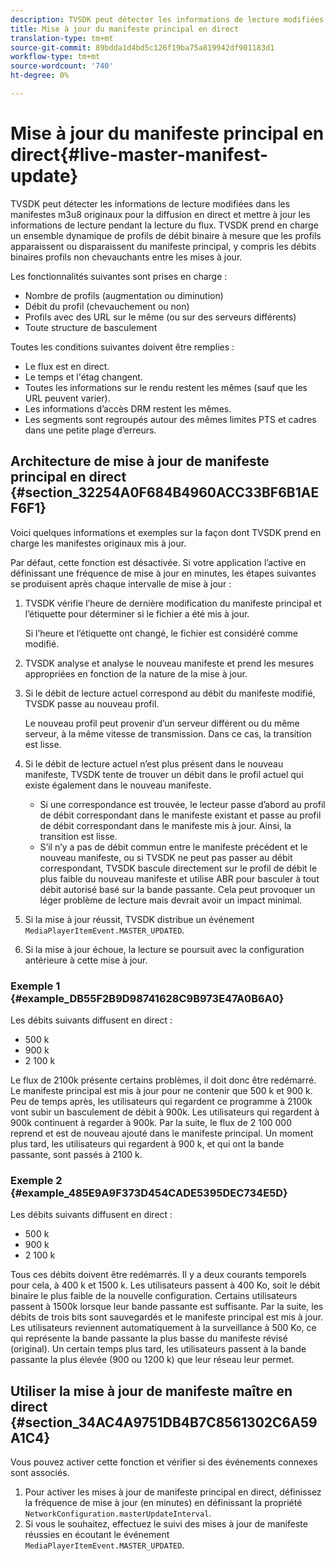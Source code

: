 ```yaml
---
description: TVSDK peut détecter les informations de lecture modifiées dans les manifestes m3u8 originaux pour la diffusion en direct et mettre à jour les informations de lecture pendant la lecture du flux. TVSDK prend en charge un ensemble dynamique de profils de débit binaire à mesure que les profils apparaissent ou disparaissent du manifeste principal, y compris les débits binaires profils non chevauchants entre les mises à jour.
title: Mise à jour du manifeste principal en direct
translation-type: tm+mt
source-git-commit: 89bdda1d4bd5c126f19ba75a819942df901183d1
workflow-type: tm+mt
source-wordcount: '740'
ht-degree: 0%

---
```



# Mise à jour du manifeste principal en direct{#live-master-manifest-update}

TVSDK peut détecter les informations de lecture modifiées dans les manifestes m3u8 originaux pour la diffusion en direct et mettre à jour les informations de lecture pendant la lecture du flux. TVSDK prend en charge un ensemble dynamique de profils de débit binaire à mesure que les profils apparaissent ou disparaissent du manifeste principal, y compris les débits binaires profils non chevauchants entre les mises à jour.

Les fonctionnalités suivantes sont prises en charge :

* Nombre de profils (augmentation ou diminution)
* Débit du profil (chevauchement ou non)
* Profils avec des URL sur le même (ou sur des serveurs différents)
* Toute structure de basculement

Toutes les conditions suivantes doivent être remplies :

* Le flux est en direct.
* Le temps et l&#39;étag changent.
* Toutes les informations sur le rendu restent les mêmes (sauf que les URL peuvent varier).
* Les informations d’accès DRM restent les mêmes.
* Les segments sont regroupés autour des mêmes limites PTS et cadres dans une petite plage d’erreurs.

## Architecture de mise à jour de manifeste principal en direct {#section_32254A0F684B4960ACC33BF6B1AEF6F1}

Voici quelques informations et exemples sur la façon dont TVSDK prend en charge les manifestes originaux mis à jour.

Par défaut, cette fonction est désactivée. Si votre application l’active en définissant une fréquence de mise à jour en minutes, les étapes suivantes se produisent après chaque intervalle de mise à jour :

1. TVSDK vérifie l’heure de dernière modification du manifeste principal et l’étiquette pour déterminer si le fichier a été mis à jour.

   Si l’heure et l’étiquette ont changé, le fichier est considéré comme modifié.
1. TVSDK analyse et analyse le nouveau manifeste et prend les mesures appropriées en fonction de la nature de la mise à jour.
1. Si le débit de lecture actuel correspond au débit du manifeste modifié, TVSDK passe au nouveau profil.

   Le nouveau profil peut provenir d’un serveur différent ou du même serveur, à la même vitesse de transmission. Dans ce cas, la transition est lisse.
1. Si le débit de lecture actuel n’est plus présent dans le nouveau manifeste, TVSDK tente de trouver un débit dans le profil actuel qui existe également dans le nouveau manifeste.

   * Si une correspondance est trouvée, le lecteur passe d’abord au profil de débit correspondant dans le manifeste existant et passe au profil de débit correspondant dans le manifeste mis à jour. Ainsi, la transition est lisse.
   * S’il n’y a pas de débit commun entre le manifeste précédent et le nouveau manifeste, ou si TVSDK ne peut pas passer au débit correspondant, TVSDK bascule directement sur le profil de débit le plus faible du nouveau manifeste et utilise ABR pour basculer à tout débit autorisé basé sur la bande passante. Cela peut provoquer un léger problème de lecture mais devrait avoir un impact minimal.

1. Si la mise à jour réussit, TVSDK distribue un événement `MediaPlayerItemEvent.MASTER_UPDATED`.
1. Si la mise à jour échoue, la lecture se poursuit avec la configuration antérieure à cette mise à jour.

### Exemple 1 {#example_DB55F2B9D98741628C9B973E47A0B6A0}

Les débits suivants diffusent en direct :

* 500 k
* 900 k
* 2 100 k

Le flux de 2100k présente certains problèmes, il doit donc être redémarré. Le manifeste principal est mis à jour pour ne contenir que 500 k et 900 k. Peu de temps après, les utilisateurs qui regardent ce programme à 2100k vont subir un basculement de débit à 900k. Les utilisateurs qui regardent à 900k continuent à regarder à 900k. Par la suite, le flux de 2 100 000 reprend et est de nouveau ajouté dans le manifeste principal. Un moment plus tard, les utilisateurs qui regardent à 900 k, et qui ont la bande passante, sont passés à 2100 k.

### Exemple 2 {#example_485E9A9F373D454CADE5395DEC734E5D}

Les débits suivants diffusent en direct :

* 500 k
* 900 k
* 2 100 k

Tous ces débits doivent être redémarrés. Il y a deux courants temporels pour cela, à 400 k et 1500 k. Les utilisateurs passent à 400 Ko, soit le débit binaire le plus faible de la nouvelle configuration. Certains utilisateurs passent à 1500k lorsque leur bande passante est suffisante. Par la suite, les débits de trois bits sont sauvegardés et le manifeste principal est mis à jour. Les utilisateurs reviennent automatiquement à la surveillance à 500 Ko, ce qui représente la bande passante la plus basse du manifeste révisé (original). Un certain temps plus tard, les utilisateurs passent à la bande passante la plus élevée (900 ou 1200 k) que leur réseau leur permet.

## Utiliser la mise à jour de manifeste maître en direct {#section_34AC4A9751DB4B7C8561302C6A59A1C4}

Vous pouvez activer cette fonction et vérifier si des événements connexes sont associés.

1. Pour activer les mises à jour de manifeste principal en direct, définissez la fréquence de mise à jour (en minutes) en définissant la propriété `NetworkConfiguration.masterUpdateInterval`.
1. Si vous le souhaitez, effectuez le suivi des mises à jour de manifeste réussies en écoutant le événement `MediaPlayerItemEvent.MASTER_UPDATED`.

